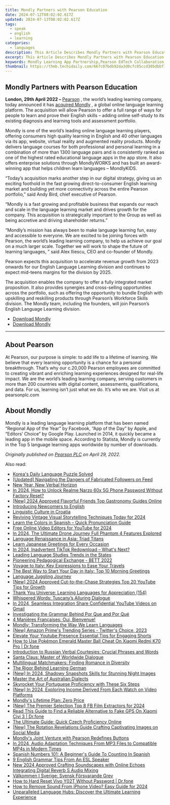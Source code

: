 ```yaml
---
title: Mondly Partners with Pearson Education
date: 2024-07-12T08:02:02.617Z
updated: 2024-07-13T08:02:02.617Z
tags:
  - speak
  - english
  - learning
categories:
  - languages
description: This Article Describes Mondly Partners with Pearson Education
excerpt: This Article Describes Mondly Partners with Pearson Education
keywords: Mondly Learning App Partnership,Pearson EdTech Collaboration,Enhancing English Language Skills Online,Integrating AI in Educational Technology,Innovative ESL Tools for Students,Pearson's Digital Education Solutions,Mondly and Global Education Partnerships
thumbnail: https://thmb.techidaily.com/667c07bdb92da3d0cfc85ccd305dbbf14b3797ec47ad22d2523d6d2404f16cd1.jpg
---
```


## Mondly Partners with Pearson Education

**London, 29th April 2022 –** [Pearson](https://www.pearson.com/) , the world’s leading learning company, today announced it has [acquired Mondly](https://plc.pearson.com/en-US/news/pearson-acquires-leading-online-language-learning-platform) , a global online language learning platform. The acquisition will allow Pearson to offer a full range of ways for people to learn and prove their English skills – adding online self-study to its existing diagnosis and learning tools and assessment portfolio.

 Mondly is one of the world’s leading online language learning players, offering consumers high quality learning in English and 40 other languages via its app, website, virtual reality and augmented reality products. Mondly delivers language courses for both professional and personal learning in a combination of more than 1300 language pairs and is consistently ranked as one of the highest rated educational language apps in the app store. It also offers enterprise solutions through MondlyWORKS and has built an award-winning app that helps children learn languages – MondlyKIDS.

 “Today’s acquisition marks another step in our digital strategy, giving us an exciting foothold in the fast growing direct-to-consumer English learning market and building yet more connectivity across the entire Pearson portfolio,” said Andy Bird, chief executive of Pearson.

 “Mondly is a fast growing and profitable business that expands our reach and scale in the language learning market and drives growth for the company. This acquisition is strategically important to the Group as well as being accretive and driving shareholder returns.”

 “Mondly’s mission has always been to make language learning fun, easy and accessible to everyone. We are excited to be joining forces with Pearson, the world’s leading learning company, to help us achieve our goal on a much larger scale. Together we will work to shape the future of learning languages, ” said Alex Iliescu, CEO and co-founder of Mondly.

 Pearson expects this acquisition to accelerate revenue growth from 2023 onwards for our English Language Learning division and continues to expect mid-teens margins for the division by 2025.

 The acquisition enables the company to offer a fully integrated market proposition. It also provides synergies and cross-selling opportunities across the portfolio, such as offering the opportunity to bundle English with upskilling and reskilling products through Pearson’s Workforce Skills division. The Mondly team, including the founders, will join Pearson’s English Language Learning division.

* [Download Mondly](https://www.facebook.com/sharer/sharer.php?u=https%3A%2F%2Fwww.mondly.com%2Fblog%2Fmondly-joins-pearson%2F&t=Mondly+Joins+Pearson "Share on Facebook")
* [Download Mondly](https://shop.mondly.com/affiliate.php?ACCOUNT=ATISTUDI&AFFILIATE=108875&PATH=https://www.mondly.com?AFFILIATE=108875)

---

## **About Pearson**

 At Pearson, our purpose is simple: to add life to a lifetime of learning. We believe that every learning opportunity is a chance for a personal breakthrough. That’s why our c.20,000 Pearson employees are committed to creating vibrant and enriching learning experiences designed for real-life impact. We are the world’s leading learning company, serving customers in more than 200 countries with digital content, assessments, qualifications, and data. For us, learning isn’t just what we do. It’s who we are. Visit us at pearsonplc.com

## **About Mondly**

 Mondly is a leading language learning platform that has been named “Regional App of the Year” by Facebook, “App of the Day” by Apple, and “Editors’ Choice” by Google Play. Launched in 2014, it quickly became a leading app in the mobile space. According to Statista, Mondly is currently in the Top 5 language learning apps worldwide by number of downloads.

 _Originally published on [Pearson PLC](https://plc.pearson.com/en-US/news/pearson-acquires-leading-online-language-learning-platform) on April 29, 2022._

<ins class="adsbygoogle"
     style="display:block"
     data-ad-format="autorelaxed"
     data-ad-client="ca-pub-7571918770474297"
     data-ad-slot="1223367746"></ins>



<ins class="adsbygoogle"
     style="display:block"
     data-ad-client="ca-pub-7571918770474297"
     data-ad-slot="8358498916"
     data-ad-format="auto"
     data-full-width-responsive="true"></ins>



<span class="atpl-alsoreadstyle">Also read:</span>
<div><ul>
<li><a href="https://mondly-stories.techidaily.com/koreas-daily-language-puzzle-solved/"><u>Korea's Daily Language Puzzle Solved</u></a></li>
<li><a href="https://instagram-clips.techidaily.com/updated-navigating-the-dangers-of-fabricated-followers-on-feed/"><u>[Updated] Navigating the Dangers of Fabricated Followers on Feed</u></a></li>
<li><a href="https://mondly-stories.techidaily.com/new-year-new-verbal-horizon/"><u>New Year, New Verbal Horizon</u></a></li>
<li><a href="https://easy-unlock-android.techidaily.com/in-2024-how-to-unlock-realme-narzo-60x-5g-phone-password-without-factory-reset-by-drfone-android/"><u>In 2024, How to Unlock Realme Narzo 60x 5G Phone Password Without Factory Reset?</u></a></li>
<li><a href="https://eaxpv-info.techidaily.com/new-2024-approved-flavorful-friends-top-gastronomy-guides-online/"><u>[New] 2024 Approved  Flavorful Friends  Top Gastronomy Guides Online</u></a></li>
<li><a href="https://mondly-stories.techidaily.com/introducing-newcomers-to-english/"><u>Introducing Newcomers to English</u></a></li>
<li><a href="https://mondly-stories.techidaily.com/linguistic-culture-in-croatia/"><u>Linguistic Culture in Croatia</u></a></li>
<li><a href="https://facebook-record-videos.techidaily.com/reviving-vintage-visual-storytelling-techniques-today-for-2024/"><u>Reviving Vintage Visual Storytelling Techniques Today for 2024</u></a></li>
<li><a href="https://mondly-stories.techidaily.com/learn-the-colors-in-spanish-quick-pronunciation-guide/"><u>Learn the Colors in Spanish – Quick Pronunciation Guide</u></a></li>
<li><a href="https://youtube-stream.techidaily.com/free-online-video-editors-for-youtube-for-2024/"><u>Free Online Video Editors for YouTube for 2024</u></a></li>
<li><a href="https://some-guidance.techidaily.com/in-2024-the-ultimate-drone-journey-full-phantom-4-features-explored/"><u>In 2024, The Ultimate Drone Journey  Full Phantom 4 Features Explored</u></a></li>
<li><a href="https://mondly-stories.techidaily.com/language-renaissance-in-asia-triad-titans/"><u>Language Renaissance in Asia: Triad Titans</u></a></li>
<li><a href="https://mondly-stories.techidaily.com/learn-japanese-greetings-for-every-occasion/"><u>Learn Japanese Greetings for Every Occasion</u></a></li>
<li><a href="https://tiktok-video-recordings.techidaily.com/in-2024-inadvertent-tiktok-redownload-whats-next/"><u>In 2024, Inadvertent TikTok Redownload – What's Next?</u></a></li>
<li><a href="https://mondly-stories.techidaily.com/leading-language-studies-trends-in-the-states/"><u>Leading Language Studies Trends in the States</u></a></li>
<li><a href="https://mondly-stories.techidaily.com/pioneering-pedagogical-exchange-bett-2022/"><u>Pioneering Pedagogical Exchange - BETT 2022</u></a></li>
<li><a href="https://mondly-stories.techidaily.com/voyage-to-italy-key-expressions-to-ease-your-travels/"><u>Voyage to Italy: Key Expressions to Ease Your Travels</u></a></li>
<li><a href="https://mondly-stories.techidaily.com/the-best-way-to-start-your-day-in-italy-top-10-morning-greetings/"><u>The Best Way to Start Your Day in Italy: Top 10 Morning Greetings</u></a></li>
<li><a href="https://mondly-stories.techidaily.com/language-juggling-journey/"><u>Language Juggling Journey</u></a></li>
<li><a href="https://youtube-data.techidaily.com/024-approved-cut-to-the-chase-strategies-top-20-youtube-tips-for-growth/"><u>[New] 2024 Approved  Cut-to-the-Chase Strategies  Top 20 YouTube Tips for Growth</u></a></li>
<li><a href="https://mondly-stories.techidaily.com/thank-you-universe-learning-languages-for-appreciation-154/"><u>Thank You Universe: Learning Languages for Appreciation (154)</u></a></li>
<li><a href="https://mondly-stories.techidaily.com/whispered-words-tuscanys-alluring-dialogue/"><u>Whispered Words: Tuscany’s Alluring Dialogue</u></a></li>
<li><a href="https://youtube-help.techidaily.com/in-2024-seamless-integration-share-confidential-youtube-videos-on-gmail/"><u>In 2024, Seamless Integration  Share Confidential YouTube Videos on Gmail</u></a></li>
<li><a href="https://mondly-stories.techidaily.com/investigating-the-grammar-behind-por-que-and-por-que/"><u>Investigating the Grammar Behind Por Que and Por Qué</u></a></li>
<li><a href="https://mondly-stories.techidaily.com/1719581154895-4-manieres-francaises-oui-bienvenue/"><u>4 Manières Françaises: Oui, Bienvenue!</u></a></li>
<li><a href="https://mondly-stories.techidaily.com/mondly-transforming-the-way-we-learn-languages/"><u>Mondly: Transforming the Way We Learn Languages</u></a></li>
<li><a href="https://twitter-videos.techidaily.com/new-amazon-primes-trending-series-twitters-choice-2023/"><u>[New] Amazon Prime's Trending Series - Twitter's Choice, 2023</u></a></li>
<li><a href="https://youtube-video-recordings.techidaily.com/elevate-your-youtube-presence-essential-tips-for-engaging-shorts/"><u>Elevate Your Youtube Presence  Essential Tips for Engaging Shorts</u></a></li>
<li><a href="https://android-pokemon-go.techidaily.com/how-to-use-pokemon-emerald-master-ball-cheat-on-xiaomi-redmi-k70-pro-drfone-by-drfone-virtual-android/"><u>How to Use Pokémon Emerald Master Ball Cheat On Xiaomi Redmi K70 Pro | Dr.fone</u></a></li>
<li><a href="https://mondly-stories.techidaily.com/introduction-to-russian-verbal-courtesies-crucial-phrases-and-words/"><u>Introduction to Russian Verbal Courtesies: Crucial Phrases and Words</u></a></li>
<li><a href="https://mondly-stories.techidaily.com/santa-claus-master-of-worldwide-dialogue/"><u>Santa Claus: Master of Worldwide Dialogue</u></a></li>
<li><a href="https://mondly-stories.techidaily.com/multilingual-matchmakers-finding-romance-in-diversity/"><u>Multilingual Matchmakers: Finding Romance in Diversity</u></a></li>
<li><a href="https://mondly-stories.techidaily.com/the-rigor-behind-learning-german/"><u>The Rigor Behind Learning German</u></a></li>
<li><a href="https://visual-screen-recording.techidaily.com/new-in-2024-shadowy-snapshots-skills-for-stunning-night-images/"><u>[New] In 2024, Shadowy Snapshots  Skills for Stunning Night Images</u></a></li>
<li><a href="https://mondly-stories.techidaily.com/master-the-art-of-australian-dialects/"><u>Master the Art of Australian Dialects</u></a></li>
<li><a href="https://mondly-stories.techidaily.com/skyrocket-your-portuguese-proficiency-with-these-six-steps/"><u>Skyrocket Your Portuguese Proficiency with These Six Steps</u></a></li>
<li><a href="https://facebook-video-footage.techidaily.com/new-in-2024-exploring-income-derived-from-each-watch-on-video-platforms/"><u>[New] In 2024, Exploring Income Derived From Each Watch on Video Platforms</u></a></li>
<li><a href="https://mondly-stories.techidaily.com/mondlys-lifetime-plan-zero-price/"><u>Mondly's Lifetime Plan: Zero Price</u></a></li>
<li><a href="https://facebook-videos.techidaily.com/new-the-premier-selection-top-8-fb-film-extractors-for-2024/"><u>[New] The Premier Selection  Top 8 FB Film Extractors for 2024</u></a></li>
<li><a href="https://fake-location.techidaily.com/read-this-guide-to-find-a-reliable-alternative-to-fake-gps-on-xiaomi-civi-3-drfone-by-drfone-virtual-android/"><u>Read This Guide to Find a Reliable Alternative to Fake GPS On Xiaomi Civi 3 | Dr.fone</u></a></li>
<li><a href="https://mondly-stories.techidaily.com/the-ultimate-guide-quick-czech-proficiency-online/"><u>The Ultimate Guide: Quick Czech Proficiency Online</u></a></li>
<li><a href="https://instagram-clips.techidaily.com/new-the-rotation-revelations-guide-crafting-captivating-images-on-social-media/"><u>[New] The Rotation Revelations Guide  Crafting Captivating Images on Social Media</u></a></li>
<li><a href="https://mondly-stories.techidaily.com/mondlys-joint-venture-with-pearson-redefines-buttons/"><u>Mondly's Joint Venture with Pearson Redefines Buttons</u></a></li>
<li><a href="https://sound-optimizing.techidaily.com/in-2024-audio-adaptation-techniques-from-mp3-files-to-compatible-mp4s-in-modern-times/"><u>In 2024, Audio Adaptation Techniques From MP3 Files to Compatible MP4s in Modern Times</u></a></li>
<li><a href="https://mondly-stories.techidaily.com/spanish-numbers-101-a-beginners-guide-to-counting-in-spanish/"><u>Spanish Numbers 101: A Beginner's Guide To Counting In Spanish</u></a></li>
<li><a href="https://mondly-stories.techidaily.com/1719581430573-9-english-grammar-tips-from-an-esl-speaker/"><u>9 English Grammar Tips From An ESL Speaker</u></a></li>
<li><a href="https://audio-shaping.techidaily.com/new-2024-approved-crafting-soundscapes-with-online-echoes-integrating-digital-reverb-s-audio-mixing/"><u>New 2024 Approved Crafting Soundscapes with Online Echoes Integrating Digital Reverb S Audio Mixing</u></a></li>
<li><a href="https://mondly-stories.techidaily.com/valkommen-i-sverige-svensk-forsvarande-grev/"><u>Välkommen I Sverige: Svensk Försvarande Grev</u></a></li>
<li><a href="https://techidaily.com/how-to-hard-reset-vivo-y02t-without-password-drfone-by-drfone-reset-android-reset-android/"><u>How to Hard Reset Vivo Y02T Without Password | Dr.fone</u></a></li>
<li><a href="https://sound-tweaking.techidaily.com/how-to-remove-sound-from-iphone-video-easy-guide-for-2024/"><u>How to Remove Sound From iPhone Video? Easy Guide for 2024</u></a></li>
<li><a href="https://mondly-stories.techidaily.com/unparalleled-language-hubs-discover-the-ultimate-learning-experience/"><u>Unparalleled Language Hubs: Discover the Ultimate Learning Experience</u></a></li>
</ul></div>
